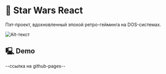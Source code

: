 # 👾 Star Wars React

Пэт-проект, вдохновленный эпохой ретро-гейминга на DOS-системах.

![Alt-текст](https://raw.githubusercontent.com/dev-pandaren/react-star-wars/__temp__/_temp/readme/lighthouse.png)

## 🖳 Demo
--ссылка на github-pages--
